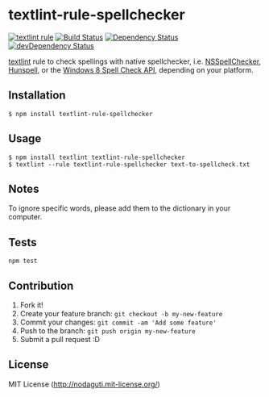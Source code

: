# textlint-rule-spellchecker

[![textlint rule](https://img.shields.io/badge/textlint-fixable-green.svg?style=social)](https://textlint.github.io/)
[![Build Status](https://travis-ci.org/nodaguti/textlint-rule-spellchecker.svg?branch=master)](https://travis-ci.org/nodaguti/textlint-rule-spellchecker)
[![Dependency Status](https://david-dm.org/nodaguti/textlint-rule-spellchecker.svg)](https://david-dm.org/nodaguti/textlint-rule-spellchecker)
[![devDependency Status](https://david-dm.org/nodaguti/textlint-rule-spellchecker/dev-status.svg)](https://david-dm.org/nodaguti/textlint-rule-spellchecker#info=devDependencies)

[textlint](https://github.com/textlint/textlint) rule
to check spellings with native spellchecker, i.e. [NSSpellChecker](https://developer.apple.com/library/mac/#documentation/cocoa/reference/ApplicationKit/Classes/NSSpellChecker_Class/Reference/Reference.html), [Hunspell](http://hunspell.sourceforge.net/), or the [Windows 8 Spell Check API](https://msdn.microsoft.com/en-us/library/windows/desktop/hh869853(v=vs.85).aspx), depending on your platform.

## Installation
```
$ npm install textlint-rule-spellchecker
```

## Usage
```
$ npm install textlint textlint-rule-spellchecker
$ textlint --rule textlint-rule-spellchecker text-to-spellcheck.txt
```

## Notes
To ignore specific words, please add them to the dictionary in your computer.

## Tests
```
npm test
```

## Contribution

1. Fork it!
2. Create your feature branch: `git checkout -b my-new-feature`
3. Commit your changes: `git commit -am 'Add some feature'`
4. Push to the branch: `git push origin my-new-feature`
5. Submit a pull request :D

## License

MIT License (http://nodaguti.mit-license.org/)
